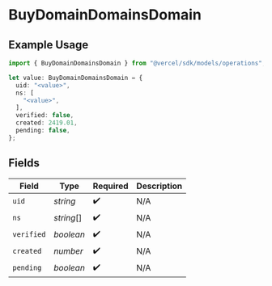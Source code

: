 # BuyDomainDomainsDomain

## Example Usage

```typescript
import { BuyDomainDomainsDomain } from "@vercel/sdk/models/operations";

let value: BuyDomainDomainsDomain = {
  uid: "<value>",
  ns: [
    "<value>",
  ],
  verified: false,
  created: 2419.01,
  pending: false,
};
```

## Fields

| Field              | Type               | Required           | Description        |
| ------------------ | ------------------ | ------------------ | ------------------ |
| `uid`              | *string*           | :heavy_check_mark: | N/A                |
| `ns`               | *string*[]         | :heavy_check_mark: | N/A                |
| `verified`         | *boolean*          | :heavy_check_mark: | N/A                |
| `created`          | *number*           | :heavy_check_mark: | N/A                |
| `pending`          | *boolean*          | :heavy_check_mark: | N/A                |
